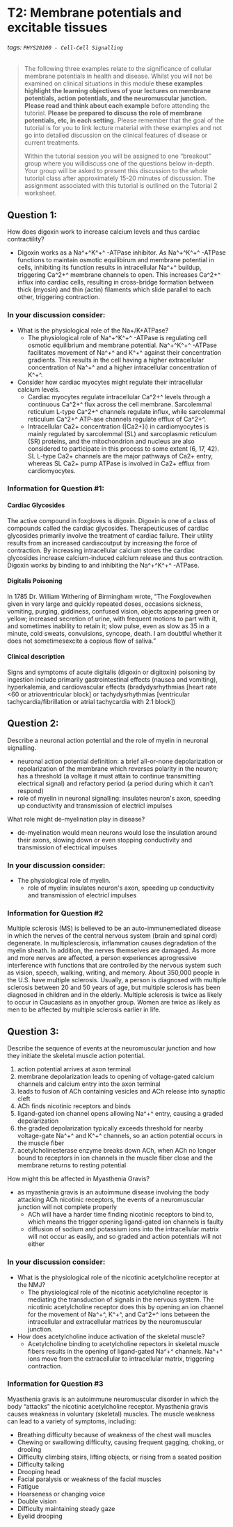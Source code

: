 # T2: Membrane potentials and excitable tissues
###### tags: `PHYS20100 - Cell-Cell Signalling`

> The following three examples relate to the significance of cellular membrane potentials in health and disease. Whilst you will not be examined on clinical situations in this module **these examples highlight the learning objectives of your lectures on membrane potentials, action  potentials,  and the neuromuscular  junction.** **Please read and think  about each example** before attending the tutorial. **Please be prepared to discuss the role of membrane potentials, etc, in each setting.** Please remember that the goal of the tutorial is for you to link lecture material with these examples and not go into detailed discussion on the clinical features of disease or current treatments. 
> 
> Within the tutorial session you will be assigned to one “breakout” group where you willdiscuss one of the questions below in-depth. Your group will be asked to present this discussion to the whole tutorial class after approximately 15-20 minutes of discussion. The assignment associated with this tutorial is outlined on the Tutorial 2 worksheet.

## Question 1: 
How does digoxin work to increase calcium levels and thus cardiac contractility? 
- Digoxin works as a Na^+^K^+^ -ATPase inhibitor. As  Na^+^K^+^ -ATPase functions to maintain osmotic equilibirum and membrane potential in cells, inhibiting its function results in intracellular Na^+^ buildup, triggering Ca^2+^ membrane channels to open. This increases Ca^2+^ influx into cardiac cells, resulting in cross-bridge formation between thick (myosin) and thin (actin) filaments which slide parallel to each other, triggering contraction.
### In your discussion consider:
- What is the physiological role of the Na+/K+ATPase?
    - The physiological role of Na^+^K^+^ -ATPase is regulating cell osmotic equilibrium and membrane potential. Na^+^K^+^ -ATPase facilitates movement of Na^+^ and K^+^ against their concentration gradients. This results in the cell having a higher extracellular concentration of Na^+^ and a higher intracellular concentration of K^+^. 
- Consider how cardiac myocytes might regulate their intracellular calcium levels.
    - Cardiac myocytes regulate intracellular Ca^2+^ levels through a continuous Ca^2+^ flux across the cell membrane. Sarcolemmal reticulum L-type Ca^2+^ channels regulate influx, while sarcolemmal reticulum Ca^2+^ ATP-ase channels regulate efflux of Ca^2+^. 
    - Intracellular Ca2+ concentration ([Ca2+]i) in cardiomyocytes is mainly regulated by sarcolemmal (SL) and sarcoplasmic reticulum (SR) proteins, and the mitochondrion and nucleus are also considered to participate in this process to some extent (6, 17, 42). SL L-type Ca2+ channels are the major pathways of Ca2+ entry, whereas SL Ca2+ pump ATPase is involved in Ca2+ efflux from cardiomyocytes. 
### Information for Question #1:
#### Cardiac Glycosides 
The active compound in foxgloves is digoxin. Digoxin is one of a class of compounds called the cardiac glycosides.  Therapeuticuses of cardiac glycosides primarily involve   the treatment of cardiac failure. Their utility results from an increased cardiacoutput by increasing the force of   contraction. By increasing intracellular calcium stores   the cardiac glycosides increase calcium-induced calcium release and thus contraction. Digoxin works by binding to and inhibiting the Na^+^K^+^ -ATPase. 
#### Digitalis Poisoning
In 1785 Dr. William Withering of Birmingham wrote, "The Foxglovewhen given in very large and quickly repeated   doses, occasions sickness, vomiting, purging, giddiness,   confused vision, objects appearing green or yellow;   increased secretion of urine, with frequent motions to part with it, and sometimes inability to retain it; slow pulse, even as slow as 35 in a minute, cold sweats, convulsions, syncope, death. I am doubtful whether it does not sometimesexcite a copious flow of saliva.” 
#### Clinical description
Signs and symptoms of acute digitalis (digoxin or digitoxin) poisoning by ingestion include primarily gastrointestinal effects (nausea and vomiting), hyperkalemia, and cardiovascular effects (bradydysrhythmias [heart rate <60 or atrioventricular block] or tachydysrhythmias [ventricular tachycardia/fibrillation or atrial tachycardia with 2:1 block])

## Question 2: 
Describe a neuronal action potential and the role of myelin in neuronal signalling.
- neuronal action potential definition: a brief all-or-none depolarization or repolarization of the membrane which reverses polarity in the neuron; has a threshold (a voltage it must attain to continue transmitting electrical signal) and refactory period (a period during which it can't respond)
- role of myelin in neuronal signalling: insulates neuron's axon, speeding up conductivity and transmission of electricl impulses

What role might de-myelination play in disease? 
- de-myelination would mean neurons would lose the insulation around their axons, slowing down or even stopping conductivity and transmission of electrical impulses

### In your discussion consider:
- The physiological role of myelin.
    - role of myelin: insulates neuron's axon, speeding up conductivity and transmission of electricl impulses
### Information for Question #2
Multiple sclerosis (MS) is believed to be an auto-immunemediated disease in which the nerves of the central nervous system (brain and spinal cord) degenerate. In   multiplesclerosis, inflammation causes degradation of the myelin sheath. In addition, the nerves themselves are damaged. As more and more nerves are affected, a person experiences aprogressive interference with functions that are controlled by the nervous system such as vision,   speech, walking, writing, and memory. About 350,000 people in the U.S. have multiple sclerosis. Usually, a person is   diagnosed with multiple sclerosis between 20 and 50 years of age, but multiple sclerosis has been diagnosed in   children  and in the elderly. Multiple sclerosis is twice as likely to occur in Caucasians as in anyother group. Women are twice   as likely as men to be affected by multiple sclerosis earlier in life.

## Question 3: 
Describe the sequence of events at the neuromuscular junction and how they initiate the skeletal muscle action potential. 
1. action potential arrives at axon terminal
2. membrane depolarization leads to opening of voltage-gated calcium channels and calcium entry into the axon terminal
3. leads to fusion of ACh containing vesicles and ACh release into synaptic cleft
4. ACh finds nicotinic receptors and binds
5. ligand-gated ion channel opens allowing Na^+^ entry, causing a graded depolarization
7. the graded depolarization typically exceeds threshold for nearby voltage-gate Na^+^ and K^+^ channels, so an action potential occurs in the muscle fiber
9. acetylcholinesterase enzyme breaks down ACh, when ACh no longer bound to receptors in ion channels in the muscle fiber close and the membrane returns to resting potential

How might this be affected in Myasthenia Gravis?
- as myasthenia gravis is an autoimmune disease involving the body attacking ACh nicotinic receptors, the events of a neuromuscular junction will not complete properly
    - ACh will have a harder time finding nicotinic receptors to bind to, which means the trigger opening ligand-gated ion channels is faulty
    - diffusion of sodium and potassium ions into the intracellular matrix will not occur as easily, and so graded and action potentials will not either

### In your discussion consider:
- What is the physiological role of the nicotinic acetylcholine receptor at the NMJ? 
    - The physiological role of the nicotinic acetylcholine receptor is mediating the transduction of signals in the nervous system. The nicotinic acetylcholine receptor does this by opening an ion channel for the movement of Na^+^, K^+^, and Ca^2+^ ions between the intracellular and extracellular matrices by the neuromuscular junction.
- How does acetylcholine induce activation of the skeletal muscle?
    - Acetylcholine binding to acetylcholine repectors in skeletal muscle fibers results in the opening of ligand-gated Na^+^ channels. Na^+^ ions move from the extracellular to intracellular matrix, triggering contraction.
### Information for Question #3
Myasthenia gravis is an autoimmune neuromuscular disorder in which the body “attacks” the nicotinic acetylcholine receptor. Myasthenia gravis causes weakness in voluntary (skeletal) muscles. The muscle weakness can lead to a variety of symptoms, including: 
- Breathing difficulty because of weakness of the chest wall muscles
- Chewing or swallowing difficulty, causing frequent gagging, choking, or drooling
- Difficulty climbing stairs, lifting objects, or rising from a seated position
- Difficulty talking
- Drooping head
- Facial paralysis or weakness of the facial muscles
- Fatigue
- Hoarseness or changing voice
- Double vision
- Difficulty maintaining steady gaze
- Eyelid drooping
